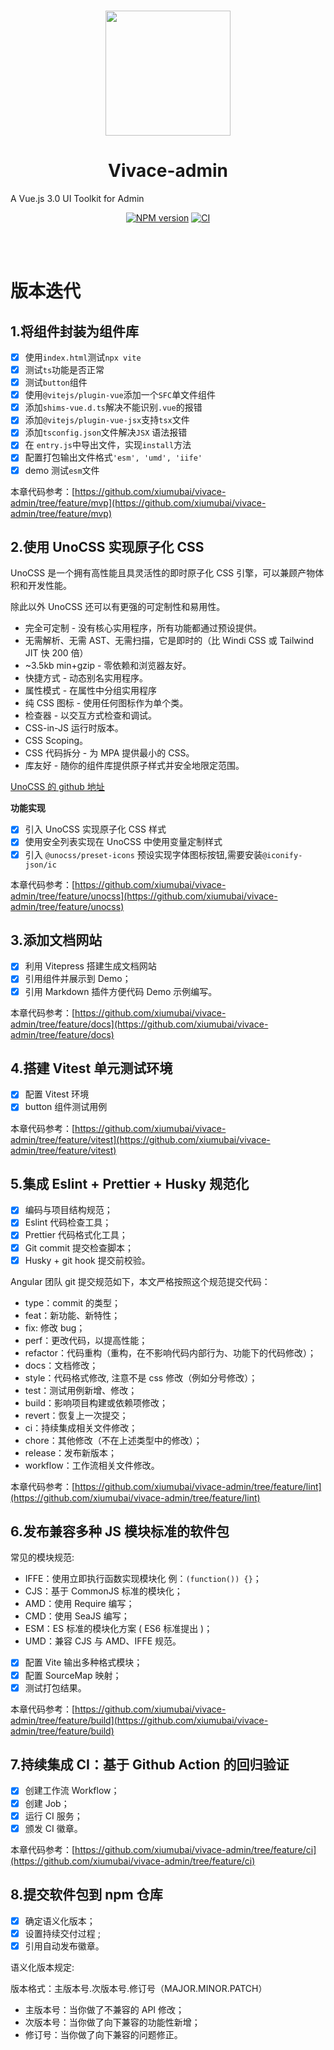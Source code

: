 <br>

<p align="center">
<img src="https://github.com/smarty-team/smarty-admin/blob/main/assets/logo.jpeg" style="width:200px;" />
</p>

<h1 align="center">Vivace-admin</h1>

<p align="center">

A Vue.js 3.0 UI Toolkit for Admin

</p>

<p align="center">
    <a href="https://www.npmjs.com/package/smarty-admin-ui"><img src="https://img.shields.io/npm/v/smarty-admin-ui?color=c95f8b&amp;label=" alt="NPM version"></a>
    <a href="https://github.com/smarty-team/smarty-admin/actions/workflows/main.yml"><img src="https://github.com/smarty-team/smarty-admin/actions/workflows/main.yml/badge.svg?branch=main" alt="CI" style="max-width: 100%;"></a>
</p>

<br>
<br>

# 版本迭代

## 1.将组件封装为组件库

- [x] 使用`index.html`测试`npx vite`
- [x] 测试`ts`功能是否正常
- [x] 测试`button`组件
- [x] 使用`@vitejs/plugin-vue`添加一个`SFC`单文件组件
- [x] 添加`shims-vue.d.ts`解决不能识别`.vue`的报错
- [x] 添加`@vitejs/plugin-vue-jsx`支持`tsx`文件
- [x] 添加`tsconfig.json`文件解决`JSX` 语法报错
- [x] 在 `entry.js`中导出文件，实现`install`方法
- [x] 配置打包输出文件格式`'esm', 'umd', 'iife'`
- [x] demo 测试`esm`文件

本章代码参考：[https://github.com/xiumubai/vivace-admin/tree/feature/mvp](https://github.com/xiumubai/vivace-admin/tree/feature/mvp)

## 2.使用 UnoCSS 实现原子化 CSS

UnoCSS 是一个拥有高性能且具灵活性的即时原子化 CSS 引擎，可以兼顾产物体积和开发性能。

除此以外 UnoCSS 还可以有更强的可定制性和易用性。

- 完全可定制 - 没有核心实用程序，所有功能都通过预设提供。
- 无需解析、无需 AST、无需扫描，它是即时的（比 Windi CSS 或 Tailwind JIT 快 200 倍）
- ~3.5kb min+gzip - 零依赖和浏览器友好。
- 快捷方式 - 动态别名实用程序。
- 属性模式 - 在属性中分组实用程序
- 纯 CSS 图标 - 使用任何图标作为单个类。
- 检查器 - 以交互方式检查和调试。
- CSS-in-JS 运行时版本。
- CSS Scoping。
- CSS 代码拆分 - 为 MPA 提供最小的 CSS。
- 库友好 - 随你的组件库提供原子样式并安全地限定范围。

[UnoCSS 的 github 地址](https://github.com/unocss/unocss)

**功能实现**

- [x] 引入 UnoCSS 实现原子化 CSS 样式
- [x] 使用安全列表实现在 UnoCSS 中使用变量定制样式
- [x] 引入 `@unocss/preset-icons` 预设实现字体图标按钮,需要安装`@iconify-json/ic`

本章代码参考：[https://github.com/xiumubai/vivace-admin/tree/feature/unocss](https://github.com/xiumubai/vivace-admin/tree/feature/unocss)

## 3.添加文档网站

- [x] 利用 Vitepress 搭建生成文档网站
- [x] 引用组件并展示到 Demo；
- [x] 引用 Markdown 插件方便代码 Demo 示例编写。

本章代码参考：[https://github.com/xiumubai/vivace-admin/tree/feature/docs](https://github.com/xiumubai/vivace-admin/tree/feature/docs)

## 4.搭建 Vitest 单元测试环境

- [x] 配置 Vitest 环境
- [x] button 组件测试用例

本章代码参考：[https://github.com/xiumubai/vivace-admin/tree/feature/vitest](https://github.com/xiumubai/vivace-admin/tree/feature/vitest)

## 5.集成 Eslint + Prettier + Husky 规范化

- [x] 编码与项目结构规范；
- [x] Eslint 代码检查工具；
- [x] Prettier 代码格式化工具；
- [x] Git commit 提交检查脚本；
- [x] Husky + git hook 提交前校验。

Angular 团队 git 提交规范如下，本文严格按照这个规范提交代码：

- type：commit 的类型；
- feat：新功能、新特性；
- fix: 修改 bug；
- perf：更改代码，以提高性能；
- refactor：代码重构（重构，在不影响代码内部行为、功能下的代码修改）；
- docs：文档修改；
- style：代码格式修改, 注意不是 css 修改（例如分号修改）；
- test：测试用例新增、修改；
- build：影响项目构建或依赖项修改；
- revert：恢复上一次提交；
- ci：持续集成相关文件修改；
- chore：其他修改（不在上述类型中的修改）；
- release：发布新版本；
- workflow：工作流相关文件修改。

本章代码参考：[https://github.com/xiumubai/vivace-admin/tree/feature/lint](https://github.com/xiumubai/vivace-admin/tree/feature/lint)

## 6.发布兼容多种 JS 模块标准的软件包

常见的模块规范:

- IFFE：使用立即执行函数实现模块化 例：`(function()) {}`；
- CJS：基于 CommonJS 标准的模块化；
- AMD：使用 Require 编写；
- CMD：使用 SeaJS 编写；
- ESM：ES 标准的模块化方案 ( ES6 标准提出 )；
- UMD：兼容 CJS 与 AMD、IFFE 规范。

- [x] 配置 Vite 输出多种格式模块；
- [x] 配置 SourceMap 映射；
- [x] 测试打包结果。

本章代码参考：[https://github.com/xiumubai/vivace-admin/tree/feature/build](https://github.com/xiumubai/vivace-admin/tree/feature/build)

## 7.持续集成 CI：基于 Github Action 的回归验证

- [x] 创建工作流 Workflow；
- [x] 创建 Job；
- [x] 运行 CI 服务；
- [x] 颁发 CI 徽章。

本章代码参考：[https://github.com/xiumubai/vivace-admin/tree/feature/ci](https://github.com/xiumubai/vivace-admin/tree/feature/ci)

## 8.提交软件包到 npm 仓库

- [x] 确定语义化版本；
- [x] 设置持续交付过程 ;
- [x] 引用自动发布徽章。

语义化版本规定:

版本格式：主版本号.次版本号.修订号（MAJOR.MINOR.PATCH）

- 主版本号：当你做了不兼容的 API 修改；
- 次版本号：当你做了向下兼容的功能性新增；
- 修订号：当你做了向下兼容的问题修正。

